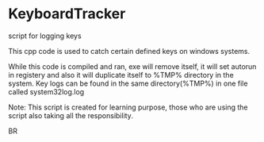 # KeyboardTracker
script for logging keys

This cpp code is used to catch certain defined keys on windows systems.

While this code is compiled and ran, exe will remove itself, it will set autorun in registery and also it will duplicate
itself to %TMP% directory in the system. Key logs can be found in the same directory(%TMP%) in one file called system32log.log

Note: This script is created for learning purpose, those who are using the script also taking all the responsibility.

BR
